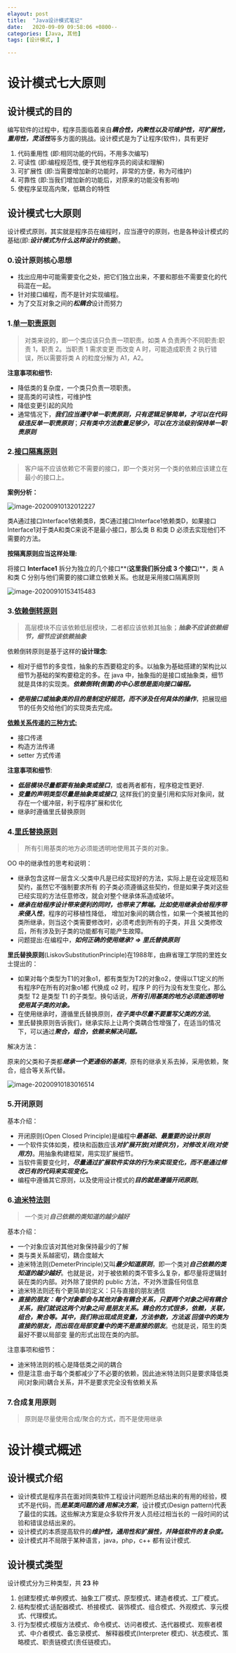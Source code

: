 ```yaml
---
elayout: post
title:  "Java设计模式笔记"
date:   2020-09-09 09:58:06 +0800--
categories: [Java, 其他]
tags: [设计模式, ]  

---
```


# 设计模式七大原则

## 设计模式的目的

编写软件的过程中，程序员面临着来自***耦合性，内聚性以及可维护性，可扩展性，重用性，灵活性***等多方面的挑战。设计模式是为了让程序(软件)，具有更好

1. 代码重用性 (即:相同功能的代码，不用多次编写)
2. 可读性 (即:编程规范性, 便于其他程序员的阅读和理解)
3. 可扩展性 (即:当需要增加新的功能时，非常的方便，称为可维护)
4. 可靠性 (即:当我们增加新的功能后，对原来的功能没有影响)
5. 使程序呈现高内聚，低耦合的特性

## 设计模式七大原则

设计模式原则，其实就是程序员在编程时，应当遵守的原则，也是各种设计模式的基础(即:***设计模式为什么这样设计的依据***)。

### 0.设计原则核心思想

- 找出应用中可能需要变化之处，把它们独立出来，不要和那些不需要变化的代码混在一起。
- 针对接口编程，而不是针对实现编程。
- 为了交互对象之间的***松耦合***设计而努力

### 1.[单一职责原则](https://github.com/Silincee/Design-pattern/tree/master/src/main/java/com/atguigu/principle/singleresponsibility)

> 对类来说的，即一个类应该只负责一项职责。如类 A 负责两个不同职责:职责 1，职责 2。当职责 1 需求变更 而改变 A 时，可能造成职责 2 执行错误，所以需要将类 A 的粒度分解为 A1，A2。

**注意事项和细节:**

- 降低类的复杂度，一个类只负责一项职责。
-  提高类的可读性，可维护性
- 降低变更引起的风险
- 通常情况下，***我们应当遵守单一职责原则，只有逻辑足够简单，才可以在代码级违反单一职责原则***；***只有类中方法数量足够少，可以在方法级别保持单一职责原则***



### 2.[接口隔离原则](https://github.com/Silincee/Design-pattern/blob/master/src/main/java/com/atguigu/principle/segregation/Segregation1.java)

> 客户端不应该依赖它不需要的接口，即一个类对另一个类的依赖应该建立在最小的接口上。

**案例分析：**

![image-20200910132012227](/assets/imgs/image-20200910132012227.png)

类A通过接口Interface1依赖类B，类C通过接口Interface1依赖类D，如果接口Interface1对于类A和类C来说不是最小接口，那么类 B 和类 D 必须去实现他们不需要的方法。

**按隔离原则应当这样处理:**

将接口 **Interface1** 拆分为独立的几个接口**(**这里我们拆分成 **3** 个接口**)**，类 A 和类 C 分别与他们需要的接口建立依赖关系。也就是采用接口隔离原则

![image-20200910153415483](/assets/imgs/image-20200910153415483.png)



### 3.[依赖倒转原则](https://github.com/Silincee/Design-pattern/blob/master/src/main/java/com/atguigu/principle/inversion/improve/DependecyInversion.java)

> 高层模块不应该依赖低层模块，二者都应该依赖其抽象；***抽象不应该依赖细节，细节应该依赖抽象***

依赖倒转原则是基于这样的**设计理念**:

- 相对于细节的多变性，抽象的东西要稳定的多。以抽象为基础搭建的架构比以细节为基础的架构要稳定的多。在 java 中，抽象指的是接口或抽象类，细节就是具体的实现类。***依赖倒转(倒置)的中心思想是面向接口编程。***

- ***使用接口或抽象类的目的是制定好规范，而不涉及任何具体的操作***，把展现细节的任务交给他们的实现类去完成。

 **[依赖关系传递的三种方式:](https://github.com/Silincee/Design-pattern/blob/master/src/main/java/com/atguigu/principle/inversion/improve/DependencyPass.java)**

- 接口传递
- 构造方法传递
- setter 方式传递

**注意事项和细节**:

- ***低层模块尽量都要有抽象类或接口***，或者两者都有，程序稳定性更好.
- ***变量的声明类型尽量是抽象类或接口***, 这样我们的变量引用和实际对象间，就存在一个缓冲层，利于程序扩展和优化
- 继承时遵循里氏替换原则



### 4.[里氏替换原则](https://github.com/Silincee/Design-pattern/tree/master/src/main/java/com/atguigu/principle/liskov)

> 所有引用基类的地方必须能透明地使用其子类的对象。

OO 中的继承性的思考和说明：

- 继承包含这样一层含义:父类中凡是已经实现好的方法，实际上是在设定规范和契约，虽然它不强制要求所有 的子类必须遵循这些契约，但是如果子类对这些已经实现的方法任意修改，就会对整个继承体系造成破坏。
- ***继承在给程序设计带来便利的同时，也带来了弊端。***比如使用继承会给程序带来***侵入性***，程序的可移植性降低， 增加对象间的耦合性，如果一个类被其他的类所继承，则当这个类需要修改时，必须考虑到所有的子类，并且 父类修改后，所有涉及到子类的功能都有可能产生故障。
- 问题提出:在编程中，***如何正确的使用继承? => 里氏替换原则***



**里氏替换原则**(LiskovSubstitutionPrinciple)在1988年，由麻省理工学院的里姓女士提出的：

- 如果对每个类型为T1的对象o1，都有类型为T2的对象o2，使得以T1定义的所有程序P在所有的对象o1都 代换成 o2 时，程序 P 的行为没有发生变化，那么类型 T2 是类型 T1 的子类型。换句话说，***所有引用基类的地方必须能透明地使用其子类的对象。***
- 在使用继承时，遵循里氏替换原则，***在子类中尽量不要重写父类的方法***。
- 里氏替换原则告诉我们，继承实际上让两个类耦合性增强了，在适当的情况下，可以通过***聚合，组合，依赖来解决问题。***



解决方法：

原来的父类和子类都***继承一个更通俗的基类***，原有的继承关系去掉，采用依赖，聚合，组合等关系代替。

![image-20200910183016514](/assets/imgs/image-20200910183016514.png)



### 5.开闭原则

基本介绍：

- 开闭原则(Open Closed Principle)是编程中***最基础、最重要的设计原则***
- 一个软件实体如类，模块和函数应该***对扩展开放(对提供方)，对修改关闭(对使用方)***。用抽象构建框架，用实现扩展细节。
- 当软件需要变化时，***尽量通过扩展软件实体的行为来实现变化，而不是通过修改已有的代码来实现变化。***
- 编程中遵循其它原则，以及使用设计模式的***目的就是遵循开闭原则***。



### 6.[迪米特法则](https://github.com/Silincee/Design-pattern/tree/master/src/main/java/com/atguigu/principle/demeter)

> 一个类对***自己依赖的类知道的越少越好***

基本介绍：

- 一个对象应该对其他对象保持最少的了解
- 类与类关系越密切，耦合度越大
- 迪米特法则(DemeterPrinciple)又叫***最少知道原则***，即一个类对***自己依赖的类知道的越少越好***。也就是说，对于被依赖的类不管多么复杂，都尽量将逻辑封装在类的内部。对外除了提供的 public 方法，不对外泄露任何信息
- 迪米特法则还有个更简单的定义：只与直接的朋友通信
- ***直接的朋友：***每个对象都会与其他对象有耦合关系，只要两个对象之间有耦合关系，我们就说这两个对象之间 是朋友关系。耦合的方式很多，依赖，关联，组合，聚合等。其中，我们称出现***成员变量，方法参数，方法返 回值中的类为直接的朋友，而出现在局部变量中的类不是直接的朋友***。也就是说，陌生的类最好不要以局部变 量的形式出现在类的内部。

注意事项和细节：

- 迪米特法则的核心是降低类之间的耦合
- 但是注意:由于每个类都减少了不必要的依赖，因此迪米特法则只是要求降低类间(对象间)耦合关系，并不是要求完全没有依赖关系



### 7.合成复用原则

> 原则是尽量使用合成/聚合的方式，而不是使用继承



# 设计模式概述

## 设计模式介绍

- 设计模式是程序员在面对同类软件工程设计问题所总结出来的有用的经验，模式不是代码，而***是某类问题的通 用解决方案***，设计模式(Design pattern)代表了最佳的实践。这些解决方案是众多软件开发人员经过相当长的 一段时间的试验和错误总结出来的。
- 设计模式的本质提高软件的***维护性，通用性和扩展性，并降低软件的复杂度。***
- 设计模式并不局限于某种语言，java，php，c++ 都有设计模式.

## 设计模式类型

设计模式分为三种类型，共 **23** 种

1. 创建型模式:单例模式、抽象工厂模式、原型模式、建造者模式、工厂模式。
2. 结构型模式:适配器模式、桥接模式、装饰模式、组合模式、外观模式、享元模式、代理模式。
3. 行为型模式:模版方法模式、命令模式、访问者模式、迭代器模式、观察者模式、中介者模式、备忘录模式、 解释器模式(Interpreter 模式)、状态模式、策略模式、职责链模式(责任链模式)。
